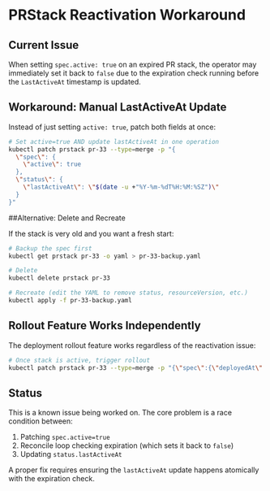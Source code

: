 # PRStack Reactivation Workaround

## Current Issue

When setting `spec.active: true` on an expired PR stack, the operator may immediately set it back to `false` due to the expiration check running before the `LastActiveAt` timestamp is updated.

## Workaround: Manual LastActiveAt Update

Instead of just setting `active: true`, patch both fields at once:

```bash
# Set active=true AND update lastActiveAt in one operation
kubectl patch prstack pr-33 --type=merge -p "{
  \"spec\": {
    \"active\": true
  },
  \"status\": {
    \"lastActiveAt\": \"$(date -u +"%Y-%m-%dT%H:%M:%SZ")\"
  }
}"
```

##Alternative: Delete and Recreate

If the stack is very old and you want a fresh start:

```bash
# Backup the spec first
kubectl get prstack pr-33 -o yaml > pr-33-backup.yaml

# Delete
kubectl delete prstack pr-33

# Recreate (edit the YAML to remove status, resourceVersion, etc.)
kubectl apply -f pr-33-backup.yaml
```

## Rollout Feature Works Independently

The deployment rollout feature works regardless of the reactivation issue:

```bash
# Once stack is active, trigger rollout
kubectl patch prstack pr-33 --type=merge -p "{\"spec\":{\"deployedAt\":\"$(date -u +"%Y-%m-%dT%H:%M:%SZ")\"}}"
```

## Status

This is a known issue being worked on. The core problem is a race condition between:
1. Patching `spec.active=true`
2. Reconcile loop checking expiration (which sets it back to `false`)
3. Updating `status.lastActiveAt`

A proper fix requires ensuring the `lastActiveAt` update happens atomically with the expiration check.

